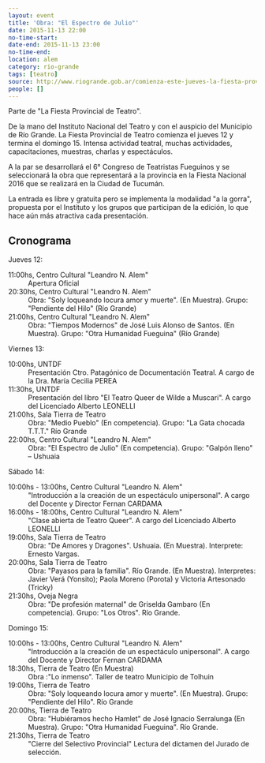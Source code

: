 ```yaml
---
layout: event 
title: 'Obra: "El Espectro de Julio"'
date: 2015-11-13 22:00
no-time-start: 
date-end: 2015-11-13 23:00
no-time-end: 
location: alem
category: rio-grande
tags: [teatro]
source: http://www.riogrande.gob.ar/comienza-este-jueves-la-fiesta-provincial-de-teatro-con-una-gran-cantidad-de-actividades-en-agenda/
people: []
---
```


Parte de "La Fiesta Provincial de Teatro".

De la mano del Instituto Nacional del Teatro y con el auspicio del Municipio de Río Grande. La Fiesta Provincial de Teatro comienza el jueves 12 y termina el domingo 15. Intensa actividad teatral, muchas actividades, capacitaciones, muestras, charlas y espectáculos.

A la par se desarrollará el 6° Congreso de Teatristas Fueguinos y se seleccionará la obra que representará a la provincia en la Fiesta Nacional 2016 que se realizará en la Ciudad de Tucumán.

La entrada es libre y gratuita pero se implementa la modalidad "a la gorra", propuesta por el Instituto y los grupos que participan de la edición, lo que hace aún más atractiva cada presentación.


## Cronograma

Jueves 12:

<dl>
	
<dt>11:00hs, Centro Cultural "Leandro N. Alem"</dt>
	<dd>Apertura Oficial</dd>

<dt>20:30hs, Centro Cultural "Leandro N. Alem"</dt>
	<dd>Obra: "Soly loqueando locura amor y muerte". (En Muestra). Grupo: "Pendiente del Hilo" (Río Grande)</dd>

<dt>21:00hs, Centro Cultural "Leandro N. Alem"</dt>
	<dd>Obra: "Tiempos Modernos" de José Luis Alonso de Santos. (En Muestra). Grupo: "Otra Humanidad Fueguina" (Río Grande)</dd>
</dl>


Viernes 13:

<dl>
	
<dt>10:00hs, UNTDF</dt>
	<dd>Presentación Ctro. Patagónico de Documentación Teatral. A cargo de la Dra. María Cecilia PEREA</dd>

<dt>11:30hs, UNTDF</dt>
	<dd>Presentación del libro "El Teatro Queer de Wilde a Muscari". A cargo del Licenciado Alberto LEONELLI</dd>

<dt>21:00hs, Sala Tierra de Teatro</dt>
	<dd>Obra: "Medio Pueblo" (En competencia). Grupo: "La Gata chocada T.T.T." Río Grande</dd>

<dt>22:00hs, Centro Cultural "Leandro N. Alem"</dt>
	<dd>Obra: "El Espectro de Julio" (En competencia). Grupo: "Galpón lleno" – Ushuaia</dd>

</dl>




Sábado 14:

<dl>
<dt>10:00hs - 13:00hs, Centro Cultural "Leandro N. Alem"</dt>
	<dd>"Introducción a la creación de un espectáculo unipersonal". A cargo del Docente y Director Fernan CARDAMA</dd>

<dt>16:00hs - 18:00hs, Centro Cultural "Leandro N. Alem"</dt>
	<dd>"Clase abierta de Teatro Queer". A cargo del Licenciado Alberto LEONELLI</dd>

<dt>19:00hs, Sala Tierra de Teatro</dt>
	<dd>Obra: "De Amores y Dragones". Ushuaia. (En Muestra). Interprete: Ernesto Vargas.</dd>

<dt>20:00hs, Sala Tierra de Teatro</dt>
	<dd>Obra: "Payasos para la familia". Río Grande. (En Muestra). Interpretes: Javier Verá (Yonsito); Paola Moreno (Porota) y Victoria Artesonado (Tricky)</dd>

<dt>21:30hs, Oveja Negra</dt>
	<dd>Obra: "De profesión maternal" de Griselda Gambaro (En competencia). Grupo: "Los Otros". Río Grande.</dd>
</dl>



Domingo 15:

<dl>
<dt>10:00hs - 13:00hs, Centro Cultural "Leandro N. Alem"</dt>
	<dd>"Introducción a la creación de un espectáculo unipersonal". A cargo del Docente y Director Fernan CARDAMA</dd>

<dt>18:30hs, Tierra de Teatro (En Muestra)</dt>
	<dd>Obra :"Lo inmenso". Taller de teatro Municipio de Tolhuin</dd>

<dt>19:00hs, Tierra de Teatro</dt>
	<dd>Obra: "Soly loqueando locura amor y muerte". (En Muestra). Grupo: "Pendiente del Hilo". Río Grande</dd>

<dt>20:00hs, Tierra de Teatro</dt>
	<dd>Obra: "Hubiéramos hecho Hamlet" de José Ignacio Serralunga (En Muestra). Grupo: "Otra Humanidad Fueguina". Río Grande.</dd>

<dt>21:30hs, Tierra de Teatro</dt>
	<dd>"Cierre del Selectivo Provincial" Lectura del dictamen del Jurado de selección.</dd>
</dl>
